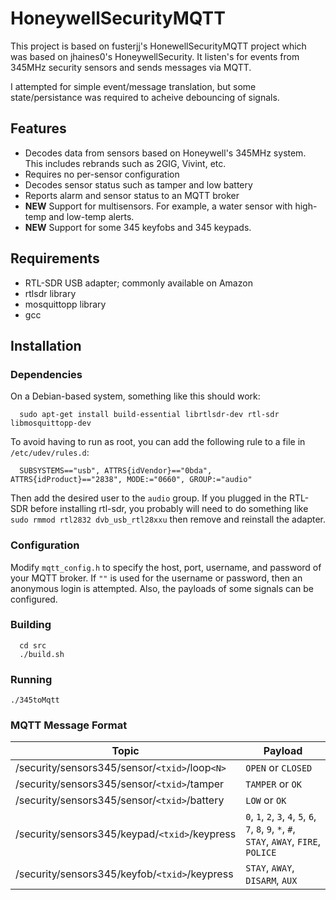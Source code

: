 # HoneywellSecurityMQTT

This project is based on fusterjj's HonewellSecurityMQTT project which was based on jhaines0's HoneywellSecurity.  It listen's for events from 345MHz security sensors and sends messages via MQTT.  

I attempted for simple event/message translation, but some state/persistance was required to acheive debouncing of signals.


## Features
 - Decodes data from sensors based on Honeywell's 345MHz system.  This includes rebrands such as 2GIG, Vivint, etc.
 - Requires no per-sensor configuration
 - Decodes sensor status such as tamper and low battery
 - Reports alarm and sensor status to an MQTT broker
 - **NEW** Support for multisensors.  For example, a water sensor with high-temp and low-temp alerts.
 - **NEW** Support for some 345 keyfobs and 345 keypads.

## Requirements
 - RTL-SDR USB adapter; commonly available on Amazon
 - rtlsdr library
 - mosquittopp library
 - gcc

## Installation
### Dependencies
On a Debian-based system, something like this should work:
```
  sudo apt-get install build-essential librtlsdr-dev rtl-sdr libmosquittopp-dev
```

To avoid having to run as root, you can add the following rule to a file in `/etc/udev/rules.d`:
```
  SUBSYSTEMS=="usb", ATTRS{idVendor}=="0bda", ATTRS{idProduct}=="2838", MODE:="0660", GROUP:="audio"
```

Then add the desired user to the `audio` group.
If you plugged in the RTL-SDR before installing rtl-sdr, you probably will need to do something like `sudo rmmod rtl2832 dvb_usb_rtl28xxu` then remove and reinstall the adapter.

### Configuration
Modify `mqtt_config.h` to specify the host, port, username, and password of your MQTT broker.  If `""` is used for the username or password, then an anonymous login is attempted.  Also, the payloads of some signals can be configured.

### Building
```
  cd src
  ./build.sh
```

### Running
  `./345toMqtt`

### MQTT Message Format

| Topic                                           | Payload                 |
|-------------------------------------------------|-------------------------|
| /security/sensors345/sensor/`<txid>`/loop`<N>`  | `OPEN` or `CLOSED`      |
| /security/sensors345/sensor/`<txid>`/tamper     | `TAMPER` or `OK`        |
| /security/sensors345/sensor/`<txid>`/battery    | `LOW` or `OK`           |
| /security/sensors345/keypad/`<txid>`/keypress   | `0`, `1`, `2`, `3`, `4`, `5`, `6`, `7`, `8`, `9`, `*`, `#`, `STAY`, `AWAY`, `FIRE`, `POLICE` |
| /security/sensors345/keyfob/`<txid>`/keypress   | `STAY`, `AWAY`, `DISARM`, `AUX` |


